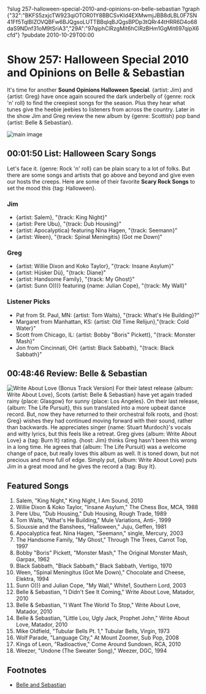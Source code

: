 ?slug 257-halloween-special-2010-and-opinions-on-belle-sebastian
?graph {"32":"BKFS5zxjcTW923qiOTOR01Y8BBCSvKId4EXMwmjJBB8dLBL0F7SN41Ff5TqlBIZOVQBFw6BJQgsoLUTTBBqlqBJQgsBPDp3tQRr44tHRR6D4o68daS9NDnf31oM9tSriA3","29A":"97qiphClRzgMit6hClRzBHm1GgMit697qipX6cfd"}
?pubdate 2010-10-29T00:00

# Show 257: Halloween Special 2010 and Opinions on Belle & Sebastian 
It's time for another **Sound Opinions Halloween Special**. {artist: Jim} and {artist: Greg} have once again scoured the dark underbelly of {genre: rock 'n' roll} to find the creepiest songs for the season. Plus they hear what tunes give the heebie jeebies to listeners from across the country. Later in the show Jim and Greg review the new album by {genre: Scottish} pop band {artist: Belle & Sebastian}.

![main image](https://static.soundopinions.org/images/2010/scarysongs.jpg)

## 00:01:50 List: Halloween Scary Songs
Let's face it. {genre: Rock 'n' roll} can be plain scary to a lot of folks. But there are some songs and artists that go above and beyond and give even our hosts the creeps. Here are some of their favorite **Scary Rock Songs** to set the mood this {tag: Halloween}.

### Jim
- {artist: Salem}, "{track: King Night}" 
- {artist: Pere Ubu}, "{track: Dub Housing}"
- {artist: Apocalyptica} featuring Nina Hagen, "{track: Seemann}"
- {artist: Ween}, "{track: Spinal Meningitis} (Got me Down)"

### Greg
- {artist: Willie Dixon and Koko Taylor}, "{track: Insane Asylum}"
- {artist: Hüsker Dü}, "{track: Diane}"
- {artist: Handsome Family}, "{track: My Ghost}" 
- {artist: Sunn O)))} featuring {name: Julian Cope}, "{track: My Wall}"

### Listener Picks
- Pat from St. Paul, MN: {artist: Tom Waits}, "{track: What's He Building}?" 
- Margaret from Manhattan, KS: {artist: Old Time Relijun},"{track: Cold Water}"
- Scott from Chicago, IL: {artist: Bobby "Boris" Pickett}, "{track: Monster Mash}" 
- Jon from Cincinnati, OH: {artist: Black Sabbath}, "{track: Black Sabbath}"

## 00:48:46 Review: Belle & Sebastian
![Write About Love (Bonus Track Version)](https://static.soundopinions.org/assets/257/29A0.jpg)
For their latest release {album: Write About Love}, Scots {artist: Belle & Sebastian} have yet again traded rainy {place: Glasgow} for sunny {place: Los Angeles}. On their last release, {album: The Life Pursuit}, this sun translated into a more upbeat dance record. But, now they have returned to their orchestral folk roots, and {host: Greg} wishes they had continued moving forward with their sound, rather than backwards. He appreciates singer {name: Stuart Murdoch}'s vocals and witty lyrics, but this feels like a retreat. Greg gives {album: Write About Love} a {tag: Burn It} rating. {host: Jim} thinks Greg hasn't been this wrong in a long time. He agrees that {album: The Life Pursuit} was a welcome change of pace, but really loves this album as well. It is toned down, but not precious and more full of edge. Simply put, {album: Write About Love} puts Jim in a great mood and he gives the record a {tag: Buy It}.


## Featured Songs
1. Salem, "King Night," King Night, I Am Sound, 2010
2. Willie Dixon & Koko Taylor, "Insane Asylum," The Chess Box, MCA, 1988
3. Pere Ubu, "Dub Housing," Dub Housing, Rough Trade, 1989
4. Tom Waits, "What's He Building," Mule Variations, Anti-, 1999
5. Siouxsie and the Banshees, "Halloween," Juju, Geffen, 1981
6. Apocalyptica feat. Nina Hagen, "Seemann," single, Mercury, 2003
7. The Handsome Family, "My Ghost," Through The Trees, Carrot Top, 1997
8. Bobby "Boris" Pickett, "Monster Mash," The Original Monster Mash, Garpax, 1962
9. Black Sabbath, "Black Sabbath," Black Sabbath, Vertigo, 1970
10. Ween, "Spinal Meningitus (Got Me Down)," Chocolate and Cheese, Elektra, 1994
11. Sunn O))) and Julian Cope, "My Wall," White1, Southern Lord, 2003
12. Belle & Sebastian, "I Didn't See It Coming," Write About Love, Matador, 2010
13. Belle & Sebastian, "I Want The World To Stop," Write About Love, Matador, 2010
14. Belle & Sebastian, "Little Lou, Ugly Jack, Prophet John," Write About Love, Matador, 2010
15. Mike Oldfield, "Tubular Bells Pt. 1," Tubular Bells, Virgin, 1973
16. Wolf Parade, "Language City," At Mount Zoomer, Sub Pop, 2008
17. Kings of Leon, "Radioactive," Come Around Sundown, RCA, 2010
18. Weezer, "Undone (The Sweater Song)," Weezer, DGC, 1994

## Footnotes
- [Belle and Sebastian](http://www.belleandsebastian.com/)
